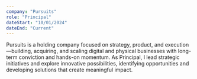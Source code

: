 ```yaml
---
company: "Pursuits"
role: "Principal"
dateStart: "10/01/2024"
dateEnd: "Current"
---
```


Pursuits is a holding company focused on strategy, product, and execution—building, acquiring, and scaling digital and physical businesses with long-term conviction and hands-on momentum. As Principal, I lead strategic initiatives and explore innovative possibilities, identifying opportunities and developing solutions that create meaningful impact.
